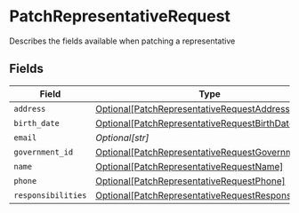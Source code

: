 # PatchRepresentativeRequest

Describes the fields available when patching a representative


## Fields

| Field                                                                                                                     | Type                                                                                                                      | Required                                                                                                                  | Description                                                                                                               | Example                                                                                                                   |
| ------------------------------------------------------------------------------------------------------------------------- | ------------------------------------------------------------------------------------------------------------------------- | ------------------------------------------------------------------------------------------------------------------------- | ------------------------------------------------------------------------------------------------------------------------- | ------------------------------------------------------------------------------------------------------------------------- |
| `address`                                                                                                                 | [Optional[PatchRepresentativeRequestAddress]](../../models/shared/patchrepresentativerequestaddress.md)                   | :heavy_minus_sign:                                                                                                        | N/A                                                                                                                       |                                                                                                                           |
| `birth_date`                                                                                                              | [Optional[PatchRepresentativeRequestBirthDate]](../../models/shared/patchrepresentativerequestbirthdate.md)               | :heavy_minus_sign:                                                                                                        | N/A                                                                                                                       |                                                                                                                           |
| `email`                                                                                                                   | *Optional[str]*                                                                                                           | :heavy_minus_sign:                                                                                                        | N/A                                                                                                                       | amanda@classbooker.dev                                                                                                    |
| `government_id`                                                                                                           | [Optional[PatchRepresentativeRequestGovernmentID]](../../models/shared/patchrepresentativerequestgovernmentid.md)         | :heavy_minus_sign:                                                                                                        | N/A                                                                                                                       |                                                                                                                           |
| `name`                                                                                                                    | [Optional[PatchRepresentativeRequestName]](../../models/shared/patchrepresentativerequestname.md)                         | :heavy_minus_sign:                                                                                                        | N/A                                                                                                                       |                                                                                                                           |
| `phone`                                                                                                                   | [Optional[PatchRepresentativeRequestPhone]](../../models/shared/patchrepresentativerequestphone.md)                       | :heavy_minus_sign:                                                                                                        | N/A                                                                                                                       |                                                                                                                           |
| `responsibilities`                                                                                                        | [Optional[PatchRepresentativeRequestResponsibilities]](../../models/shared/patchrepresentativerequestresponsibilities.md) | :heavy_minus_sign:                                                                                                        | N/A                                                                                                                       |                                                                                                                           |